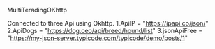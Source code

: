 MultiTeradingOKhttp

Connected to three Api using Okhttp.
1.ApiIP = "https://ipapi.co/json/"
2.ApiDogs = "https://dog.ceo/api/breed/hound/list"
3.jsonApiFree = "https://my-json-server.typicode.com/typicode/demo/posts/1"
